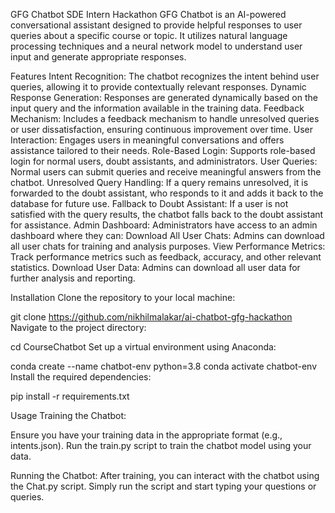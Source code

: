 GFG Chatbot SDE Intern Hackathon
GFG Chatbot is an AI-powered conversational assistant designed to provide helpful responses to user queries about a specific course or topic. It utilizes natural language processing techniques and a neural network model to understand user input and generate appropriate responses.

Features
Intent Recognition: The chatbot recognizes the intent behind user queries, allowing it to provide contextually relevant responses.
Dynamic Response Generation: Responses are generated dynamically based on the input query and the information available in the training data.
Feedback Mechanism: Includes a feedback mechanism to handle unresolved queries or user dissatisfaction, ensuring continuous improvement over time.
User Interaction: Engages users in meaningful conversations and offers assistance tailored to their needs.
Role-Based Login: Supports role-based login for normal users, doubt assistants, and administrators.
User Queries: Normal users can submit queries and receive meaningful answers from the chatbot.
Unresolved Query Handling: If a query remains unresolved, it is forwarded to the doubt assistant, who responds to it and adds it back to the database for future use.
Fallback to Doubt Assistant: If a user is not satisfied with the query results, the chatbot falls back to the doubt assistant for assistance.
Admin Dashboard: Administrators have access to an admin dashboard where they can:
Download All User Chats: Admins can download all user chats for training and analysis purposes.
View Performance Metrics: Track performance metrics such as feedback, accuracy, and other relevant statistics.
Download User Data: Admins can download all user data for further analysis and reporting.

Installation
Clone the repository to your local machine:

git clone https://github.com/nikhilmalakar/ai-chatbot-gfg-hackathon
Navigate to the project directory:

cd CourseChatbot
Set up a virtual environment using Anaconda:

conda create --name chatbot-env python=3.8
conda activate chatbot-env
Install the required dependencies:

pip install -r requirements.txt

Usage
Training the Chatbot:

Ensure you have your training data in the appropriate format (e.g., intents.json).
Run the train.py script to train the chatbot model using your data.

Running the Chatbot:
After training, you can interact with the chatbot using the Chat.py script.
Simply run the script and start typing your questions or queries.
